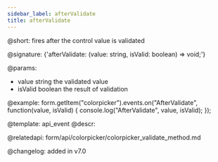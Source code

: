 ```yaml
---
sidebar_label: afterValidate
title: afterValidate
---          
```


@short: fires after the control value is validated

@signature: {'afterValidate: (value: string, isValid: boolean) => void;'} 

@params:
- value       string  the validated value
- isValid     boolean     the result of validation


@example:
form.getItem("colorpicker").events.on("AfterValidate", function(value, isValid) {
    console.log("AfterValidate", value, isValid);
});


@template: api_event
@descr:

@relatedapi: form/api/colorpicker/colorpicker_validate_method.md

@changelog: added in v7.0
